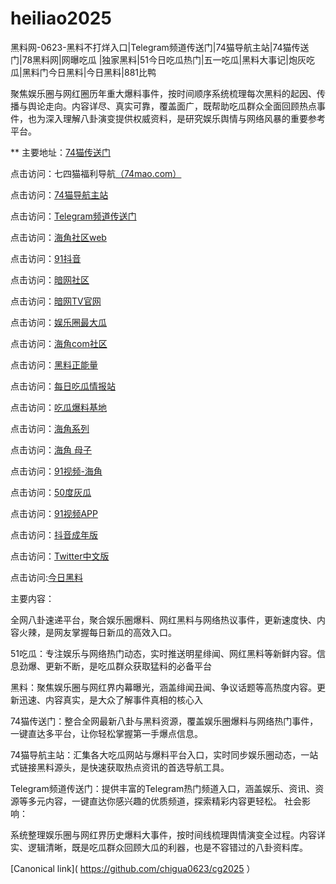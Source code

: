 # heiliao2025
黑料网-0623-黑料不打烊入口|Telegram频道传送门|74猫导航主站|74猫传送门|78黑料网|网曝吃瓜 |独家黑料|51今日吃瓜热门|五一吃瓜|黑料大事记|炮灰吃瓜|黑料门今日黑料|今日黑料|881比鸭

聚焦娱乐圈与网红圈历年重大爆料事件，按时间顺序系统梳理每次黑料的起因、传播与舆论走向。内容详尽、真实可靠，覆盖面广，既帮助吃瓜群众全面回顾热点事件，也为深入理解八卦演变提供权威资料，是研究娱乐舆情与网络风暴的重要参考平台。

** 主要地址：<a href="https://74mao.com/">74猫传送门</a>

点击访问：七四猫福利导航<a href="https://74mao.com/">（74mao.com）</a>

点击访问：<a href="https://74mao.com/">74猫导航主站</a>

点击访问：<a href="https://74mao.com/">Telegram频道传送门</a>

点击访问：<a href="https://hj-1029.pages.dev/">海角社区web</a>

点击访问：<a href="https://dy7-01.pages.dev/">91抖音</a>

点击访问：<a href="https://aw1-02.pages.dev/">暗网社区</a>

点击访问：<a href="https://aw7-01.pages.dev/">暗网TV官网</a>

点击访问：<a href="https://hl399.pages.dev/">娱乐圈最大瓜</a>

点击访问：<a href="https://hj-1027.pages.dev/">海角com社区</a>

点击访问：<a href="https://hl380.pages.dev/">黑料正能量</a>

点击访问：<a href="https://pi02-01.pages.dev/">每日吃瓜情报站</a>

点击访问：<a href="https://pi02-1.pages.dev/">吃瓜爆料基地</a>

点击访问：<a href="https://hj-156.pages.dev/">海角系列</a>

点击访问：<a href="https://hj-1025.pages.dev/">海角 母子</a>

点击访问：<a href="https://hj-1021.pages.dev/">91视频-海角</a>

点击访问：<a href="https://cg147.pages.dev/">50度灰瓜</a>

点击访问：<a href="https://hj-170.pages.dev/">91视频APP</a>

点击访问：<a href="https://dy5-01.pages.dev/">抖音成年版</a>

点击访问：<a href="https://cg32-01.pages.dev/">Twitter中文版</a>

点击访问:<a href="https://91chiguazhongxin.pages.dev/">今日黑料</a>

主要内容：

全网八卦速递平台，聚合娱乐圈爆料、网红黑料与网络热议事件，更新速度快、内容火辣，是网友掌握每日新瓜的高效入口。

51吃瓜：专注娱乐与网络热门动态，实时推送明星绯闻、网红黑料等新鲜内容。信息劲爆、更新不断，是吃瓜群众获取猛料的必备平台

黑料：聚焦娱乐圈与网红界内幕曝光，涵盖绯闻丑闻、争议话题等高热度内容。更新迅速、内容真实，是大众了解事件真相的核心入

74猫传送门：整合全网最新八卦与黑料资源，覆盖娱乐圈爆料与网络热门事件，一键直达多平台，让你轻松掌握第一手爆点信息。

74猫导航主站：汇集各大吃瓜网站与爆料平台入口，实时同步娱乐圈动态，一站式链接黑料源头，是快速获取热点资讯的首选导航工具。

Telegram频道传送门：提供丰富的Telegram热门频道入口，涵盖娱乐、资讯、资源等多元内容，一键直达你感兴趣的优质频道，探索精彩内容更轻松。
社会影响：

系统整理娱乐圈与网红界历史爆料大事件，按时间线梳理舆情演变全过程。内容详实、逻辑清晰，既是吃瓜群众回顾大瓜的利器，也是不容错过的八卦资料库。

[Canonical link]( https://github.com/chigua0623/cg2025 ）
